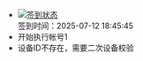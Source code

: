 - [![签到状态](https://github.com/womade/Cloud189-Actions/actions/workflows/main.yml/badge.svg?branch=main)](https://github.com/womade/Cloud189-Actions/actions/workflows/main.yml) <br> 签到时间：2025-07-12 18:45:45
- 开始执行帐号1
- 设备ID不存在，需要二次设备校验
